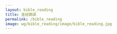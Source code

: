 ```yaml
---
layout: bible_reading
title: 圣经朗读
permalink: /bible_reading
image: wg/bible_reading/image/bible_reading.jpg
---
```


